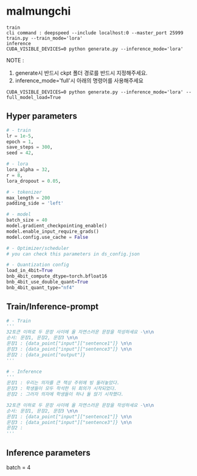 # malmungchi

```
train
cli command : deepspeed --include localhost:0 --master_port 25999 train.py --train_mode='lora'
inference
CUDA_VISIBLE_DEVICES=0 python generate.py --inference_mode='lora'
```

NOTE : 
1. generate시 반드시 ckpt 폴더 경로를 반드시 지정해주세요.
2. inference_mode='full'시 아래의 명령어를 사용해주세요
```
CUDA_VISIBLE_DEVICES=0 python generate.py --inference_mode='lora' --full_model_load=True
```

## Hyper parameters
```python
# - train
lr = 1e-5,
epoch = 1,
save_steps = 300,
seed = 42,

# - lora
lora_alpha = 32,
r = 8,
lora_dropout = 0.05,

# - tokenizer 
max_length = 200 
padding_side = 'left'

# - model
batch_size = 40
model.gradient_checkpointing_enable()
model.enable_input_require_grads()
model.config.use_cache = False

# - Optimizer/scheduler 
# you can check this parameters in ds_config.json

# - Quantization config
load_in_4bit=True
bnb_4bit_compute_dtype=torch.bfloat16
bnb_4bit_use_double_quant=True
bnb_4bit_quant_type="nf4"
```
## Train/Inference-prompt
```python
# - Train
'''
32토큰 이하로 두 문장 사이에 올 자연스러운 문장을 작성하세요 -\n\n
순서: 문장1, 문장2, 문장3 \n\n
문장1 : {data_point["input"]["sentence1"]} \n\n
문장3 : {data_point["input"]["sentence3"]} \n\n
문장2 : {data_point["output"]}
'''

# - Inference
'''
문장1 : 우리는 의자를 큰 책상 주위에 빙 둘러놓았다.
문장3 : 학생들이 모두 착석한 뒤 회의가 시작되었다.
문장2 : 그러자 의자에 학생들이 하나 둘 앉기 시작했다.

32토큰 이하로 두 문장 사이에 올 자연스러운 문장을 작성하세요 -\n\n
순서: 문장1, 문장2, 문장3 \n\n
문장1 : {data_point["input"]["sentence1"]} \n\n
문장3 : {data_point["input"]["sentence3"]} \n\n
문장2 :
'''
```
## Inference parameters
batch = 4